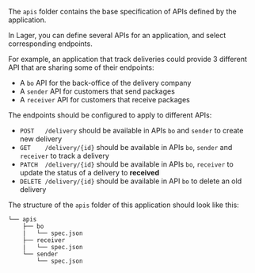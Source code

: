 The `apis` folder contains the base specification of APIs defined by the application.

In Lager, you can define several APIs for an application, and select corresponding endpoints.

For example, an application that track deliveries could provide 3 different API that are
sharing some of their endpoints:

*   A `bo` API for the back-office of the delivery company
*   A `sender` API for customers that send packages
*   A `receiver` API for customers that receive packages

The endpoints should be configured to apply to different APIs:

*  `POST   /delivery` should be available in APIs `bo` and `sender` to create new delivery
*  `GET    /delivery/{id}` should be available in APIs `bo`, `sender` and `receiver` to track a delivery
*  `PATCH  /delivery/{id}` should be available in APIs `bo`, `receiver` to update the status of a delivery to **received**
*  `DELETE /delivery/{id}` should be available in API `bo` to delete an old delivery

The structure of the `apis` folder of this application should look like this:

```
└── apis
    ├── bo
    |   └── spec.json
    ├── receiver
    |   └── spec.json
    └── sender
        └── spec.json
```
